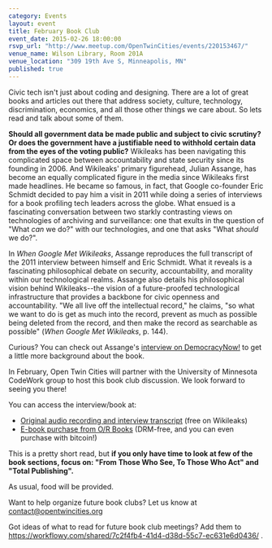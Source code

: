 ```yaml
---
category: Events
layout: event
title: February Book Club
event_date: 2015-02-26 18:00:00
rsvp_url: "http://www.meetup.com/OpenTwinCities/events/220153467/"
venue_name: Wilson Library, Room 201A
venue_location: "309 19th Ave S, Minneapolis, MN"
published: true
---
```


Civic tech isn't just about coding and designing. There are a lot of great books and articles out there that address society, culture, technology, discrimination, economics, and all those other things we care about. So lets read and talk about some of them.

**Should all government data be made public and subject to civic scrutiny?  Or does the government have a justifiable need to withhold certain data from the eyes of the voting public?**  Wikileaks has been navigating this complicated space between accountability and state security since its founding in 2006.  And Wikileaks' primary figurehead, Julian Assange, has become an equally complicated figure in the media since Wikileaks first made headlines.  He became so famous, in fact, that Google co-founder Eric Schmidt decided to pay him a visit in 2011 while doing a series of interviews for a book profiling tech leaders across the globe.  What ensued is a fascinating conversation between two starkly contrasting views on technologies of archiving and surveillance: one that exults in the question of "What *can* we do?" with our technologies, and one that asks "What *should* we do?".

In *When Google Met Wikileaks*, Assange reproduces the full transcript of the 2011 interview between himself and Eric Schmidt.  What it reveals is a fascinating philosophical debate on security, accountability, and morality within our technological realms.  Assange also details his philosophical vision behind Wikileaks--the vision of a future-proofed technological infrastructure that provides a backbone for civic openness and accountability.  "We all live off the intellectual record," he claims, "so what we want to do is get as much into the record, prevent as much as possible being deleted from the record, and then make the record as searchable as possible" (*When Google Met Wikileaks*, p. 144).

Curious?  You can check out Assange's [interview on DemocracyNow!](http://www.democracynow.org/2015/1/2/exclusive_julian_assange_on_when_google) to get a little more background about the book.

In February, Open Twin Cities will partner with the University of Minnesota CodeWork group to host this book club discussion.  We look forward to seeing you there!  

You can access the interview/book at:

- [Original audio recording and interview transcript](https://wikileaks.org/Transcript-Meeting-Assange-Schmidt.html) (free on Wikileaks)
- [E-book purchase from O/R Books](http://www.orbooks.com/catalog/when-google-met-wikileaks/) (DRM-free, and you can even purchase with bitcoin!)

This is a pretty short read, but **if you only have time to look at few of the book sections, focus on: "From Those Who See, To Those Who Act" and "Total Publishing".**

As usual, food will be provided.

Want to help organize future book clubs? Let us know at <contact@opentwincities.org>

Got ideas of what to read for future book club meetings? Add them to <https://workflowy.com/shared/7c2f4fb4-41d4-d38d-55c7-ec631e6d0436/> .
